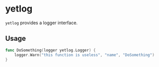 # yetlog

`yetlog` provides a logger interface.

## Usage

```go
func DoSomething(logger yetlog.Logger) {
    logger.Warn("this function is useless", "name", "DoSomething")
}
```